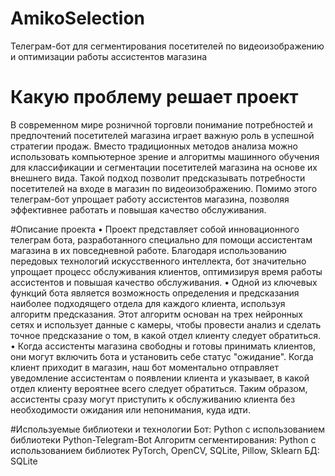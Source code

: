 # AmikoSelection
Телеграм-бот для сегментирования посетителей по видеоизображению и оптимизации работы ассистентов магазина

# Какую проблему решает проект
В современном мире розничной торговли понимание потребностей и предпочтений посетителей магазина играет важную роль в успешной стратегии продаж.
Вместо традиционных методов анализа можно использовать компьютерное зрение и алгоритмы машинного обучения для классификации и сегментации посетителей магазина на основе их внешнего вида.
Такой подход позволит предсказывать потребности посетителей на входе в магазин по видеоизображению.
Помимо этого телеграм-бот упрощает работу ассистентов магазина, позволяя эффективнее работать и повышая качество обслуживания.

#Описание проекта
• Проект представляет собой инновационного телеграм бота,
разработанного специально для помощи ассистентам магазина в их
повседневной работе. Благодаря использованию передовых технологий
искусственного интеллекта, бот значительно упрощает процесс
обслуживания клиентов, оптимизируя время работы ассистентов и
повышая качество обслуживания.
• Одной из ключевых функций бота является возможность
определения и предсказания наиболее подходящего отдела для
каждого клиента, используя алгоритм предсказания. Этот алгоритм
основан на трех нейронных сетях и использует данные с камеры, чтобы
провести анализ и сделать точное предсказание о том, в какой отдел
клиенту следует обратиться.
• Когда ассистенты магазина свободны и готовы принимать клиентов,
они могут включить бота и установить себе статус "ожидание". Когда
клиент приходит в магазин, наш бот моментально отправляет
уведомление ассистентам о появлении клиента и указывает, в какой
отдел клиенту вероятнее всего следует обратиться. Таким образом,
ассистенты сразу могут приступить к обслуживанию клиента без
необходимости ожидания или непонимания, куда идти.

#Используемые библиотеки и технологии
Бот: Python с использованием библиотеки Python-Telegram-Bot
Алгоритм сегментирования: Python c использованием библиотек
PyTorch, OpenCV, SQLite, Pillow, Sklearn
БД: SQLite
